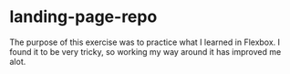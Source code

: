 # landing-page-repo
The purpose of this exercise was to practice what I learned in Flexbox. I found it to be very tricky, so working my way around it has improved me alot.

